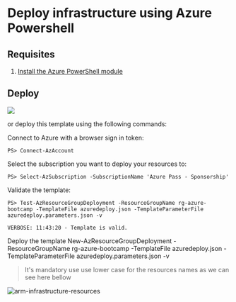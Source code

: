 # Deploy infrastructure using Azure Powershell

## Requisites

1. [Install the Azure PowerShell module](https://docs.microsoft.com/en-us/powershell/azure/install-az-ps?view=azps-1.7.0)

## Deploy

<a href="https://portal.azure.com/#create/Microsoft.Template/uri/https%3A%2F%2Fraw.githubusercontent.com%2Ffelipecruz91%2Ftweet-sentiment-analysis%2Fmaster%2Farm-template%2Fazuredeploy.json" target="_blank">
    <img src="http://azuredeploy.net/deploybutton.png"/>
</a>

or deploy this template using the following commands:

Connect to Azure with a browser sign in token:

    PS> Connect-AzAccount
   
Select the subscription you want to deploy your resources to:

    PS> Select-AzSubscription -SubscriptionName 'Azure Pass - Sponsorship'

Validate the template:

    PS> Test-AzResourceGroupDeployment -ResourceGroupName rg-azure-bootcamp -TemplateFile azuredeploy.json -TemplateParameterFile azuredeploy.parameters.json -v

    VERBOSE: 11:43:20 - Template is valid.

Deploy the template
    New-AzResourceGroupDeployment -ResourceGroupName rg-azure-bootcamp -TemplateFile azuredeploy.json -TemplateParameterFile azuredeploy.parameters.json -v

> It's mandatory use use lower case for the resources names as we can see here bellow

 ![arm-infrastructure-resources](.././docs/images/arm-infrastructure-resources.PNG) 
